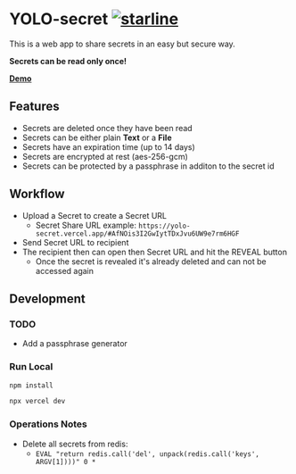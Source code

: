 # YOLO-secret [![starline](https://starlines.qoo.monster/assets/qoomon/yolo-secret)](https://github.com/qoomon/starlines)
This is a web app to share secrets in an easy but secure way. 

**Secrets can be read only once!**

**[Demo](https://yolo-secret.vercel.app/)**

## Features
- Secrets are deleted once they have been read
- Secrets can be either plain **Text** or a **File**
- Secrets have an expiration time (up to 14 days)
- Secrets are encrypted at rest (aes-256-gcm)
- Secrets can be protected by a passphrase in additon to the secret id

## Workflow
- Upload a Secret to create a Secret URL
    - Secret Share URL example: `https://yolo-secret.vercel.app/#AfNOis3I2GwIytTDxJvu6UW9e7rm6HGF` 
- Send Secret URL to recipient
- The recipient then can open then Secret URL and hit the REVEAL button
    - Once the secret is revealed it's already deleted and can not be accessed again  

##

## Development

### TODO
- Add a passphrase generator

### Run Local
```sh
npm install

npx vercel dev
```

### Operations Notes
- Delete all secrets from redis:
  - `EVAL "return redis.call('del', unpack(redis.call('keys', ARGV[1])))" 0 *`

